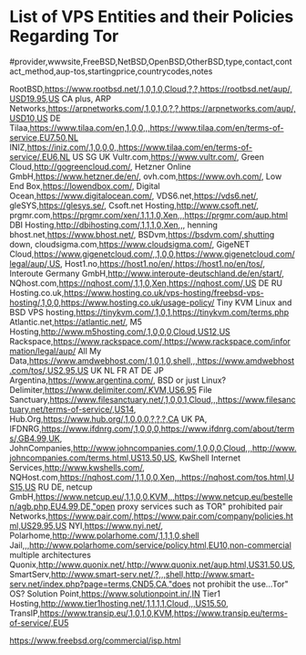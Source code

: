 # List of VPS Entities and their Policies Regarding Tor
#provider,wwwsite,FreeBSD,NetBSD,OpenBSD,OtherBSD,type,contact,contact_method,aup-tos,startingprice,countrycodes,notes

RootBSD,https://www.rootbsd.net/,1,0,1,0,Cloud,?,?,https://rootbsd.net/aup/,USD19.95,US CA plus,
ARP Networks,https://arpnetworks.com/,1,0,1,0,?,?,https://arpnetworks.com/aup/,USD10,US DE
Tilaa,https://www.tilaa.com/en,1,0,0,,,https://www.tilaa.com/en/terms-of-service,EU7.50,NL
INIZ,https://iniz.com/,1,0,0,0,,https://www.tilaa.com/en/terms-of-service/,EU6,NL US SG UK
Vultr.com,https://www.vultr.com/,
Green Cloud,http://gogreencloud.com/,
Hetzner Online GmbH,https://www.hetzner.de/en/,
ovh.com,https://www.ovh.com/,
Low End Box,https://lowendbox.com/,
Digital Ocean,https://www.digitalocean.com/,
VDS6.net,https://vds6.net/,
gleSYS,https://glesys.se/,
Csoft.net Hosting,http://www.csoft.net/,
prgmr.com,https://prgmr.com/xen/,1,1,1,0,Xen,,,https://prgmr.com/aup.html
DBI Hosting,http://dbihosting.com/,1,1,1,0,Xen,,,
henning
bhost.net,https://www.bhost.net/,
BSDvm,https://bsdvm.com/,shutting down,
cloudsigma.com,https://www.cloudsigma.com/,
GigeNET Cloud,https://www.gigenetcloud.com/,,1,0,0,https://www.gigenetcloud.com/legal/aup/,US,
Host1.no,https://host1.no/en/,https://host1.no/en/tos/,
Interoute Germany GmbH,http://www.interoute-deutschland.de/en/start/,
NQhost.com,https://nqhost.com/,1,1,0,Xen,https://nqhost.com/,US DE RU
Hosting.co.uk,https://www.hosting.co.uk/vps-hosting/freebsd-vps-hosting/,1,0,0,https://www.hosting.co.uk/usage-policy/
Tiny KVM Linux and BSD VPS hosting,https://tinykvm.com/,1,0,1,https://tinykvm.com/terms.php
Atlantic.net,https://atlantic.net/,
M5 Hosting,http://www.m5hosting.com/,1,0,0,0,Cloud,US12,US
Rackspace,https://www.rackspace.com/,https://www.rackspace.com/information/legal/aup/
All My Data,https://www.amdwebhost.com/,1,0,1,0,shell,,,https://www.amdwebhost.com/tos/,US2.95,US UK NL FR AT DE JP
Argentina,https://www.argentina.com/, BSD or just Linux?
Delimiter,https://www.delimiter.com/,KVM,US6.95
File Sanctuary,https://www.filesanctuary.net/,1,0,0,1,Cloud,,,https://www.filesanctuary.net/terms-of-service/,US14,
Hub.Org,https://www.hub.org/,1,0,0,0,?,?,?,CA UK PA,
IFDNRG,https://www.ifdnrg.com/,1,0,0,0,https://www.ifdnrg.com/about/terms/,GB4.99,UK,
JohnCompanies,http://www.johncompanies.com/,1,0,0,0,Cloud,,,http://www.johncompanies.com/terms.html,US13.50,US,
KwShell Internet Services,http://www.kwshells.com/,
NQHost.com,https://nqhost.com/,1,1,0,0,Xen,,,https://nqhost.com/tos.html,US15,US RU DE,
netcup GmbH,https://www.netcup.eu/,1,1,0,0,KVM,,,https://www.netcup.eu/bestellen/agb.php,EU4.99,DE,"open proxy services such as TOR" prohibited
pair Networks,https://www.pair.com/,https://www.pair.com/company/policies.html,US29.95,US
NYI,https://www.nyi.net/, 
Polarhome,http://www.polarhome.com/,1,1,1,0,shell Jail,,,http://www.polarhome.com/service/policy.html,EU10,non-commercial multiple architectures
Quonix,http://www.quonix.net/,http://www.quonix.net/aup.html,US31.50,US,
SmartServ,http://www.smart-serv.net/,?,,,shell,http://www.smart-serv.net/index.php?page=terms,CND5,CA,"does not prohibit the use...Tor" OS?
Solution Point,https://www.solutionpoint.in/,IN
Tier1 Hosting,http://www.tier1hosting.net/,1,1,1,1,Cloud,,,US15.50,
TransIP,https://www.transip.eu/,1,0,1,0,KVM,https://www.transip.eu/terms-of-service/,EU5

https://www.freebsd.org/commercial/isp.html
